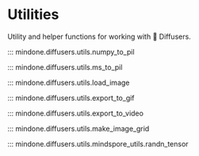 <!--Copyright 2025 The HuggingFace Team. All rights reserved.

Licensed under the Apache License, Version 2.0 (the "License"); you may not use this file except in compliance with
the License. You may obtain a copy of the License at

http://www.apache.org/licenses/LICENSE-2.0

Unless required by applicable law or agreed to in writing, software distributed under the License is distributed on
an "AS IS" BASIS, WITHOUT WARRANTIES OR CONDITIONS OF ANY KIND, either express or implied. See the License for the
specific language governing permissions and limitations under the License.
-->

# Utilities

Utility and helper functions for working with 🤗 Diffusers.

::: mindone.diffusers.utils.numpy_to_pil

::: mindone.diffusers.utils.ms_to_pil

::: mindone.diffusers.utils.load_image

::: mindone.diffusers.utils.export_to_gif

::: mindone.diffusers.utils.export_to_video

::: mindone.diffusers.utils.make_image_grid

::: mindone.diffusers.utils.mindspore_utils.randn_tensor
